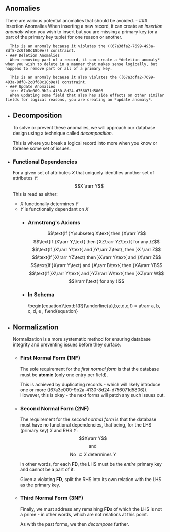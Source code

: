 ## Anomalies
There are various potential anomalies that should be avoided.
	- ### Insertion Anomalies
	  When inserting a new record, it can create an *insertion anomaly* when you wish to insert but you are missing a primary key (or a part of the primary key tuple) for one reason or another.
	  
	  This is an anomaly because it violates the ((67a3dfa2-7699-493a-8df8-2c0f68c18b9e)) constraint.
	- ### Deletion Anomalies
	  When removing part of a record, it can create a *deletion anomaly* when you wish to delete in a manner that makes sense logically, but happens to remove part or all of a primary key.
	  
	  This is an anomaly because it also violates the ((67a3dfa2-7699-493a-8df8-2c0f68c18b9e)) constraint.
	- ### Update Anomalies
	  id:: 67a3e009-9b2a-4130-8d24-d756071d5806
	  When updating some field that also has side effects on other similar fields for logical reasons, you are creating an *update anomaly*.
- ## Decomposition
  To solve or prevent these anomalies, we will approach our database design using a technique called *decomposition*. 
  
  This is where you break a logical record into more when you know or foresee some set of issues.
- ### Functional Dependencies
  For a given set of attributes $X$ that uniquely identifies another set of attributes $Y$:
  $$X \rarr Y$$
  This is read as either:
  * $X$ functionally determines $Y$
  * $Y$ is functionally dependant on $X$
	- ### Armstrong's Axioms
	  $$\text{If }Y\subseteq X\text{ then }X\rarr Y$$
	  $$\text{If }X\rarr Y,\text{ then }XZ\rarr YZ\text{ for any }Z$$
	  $$\text{If }X\rarr Y\text{ and }Y\rarr Z\text{, then }X \rarr Z$$
	  $$\text{If }X\rarr YZ\text{ then }X\rarr Y\text{ and }X\rarr Z$$
	  $$\text{If }X\rarr Y\text{ and }A\rarr B\text{ then }XA\rarr YB$$
	  $$\text{If }X\rarr Y\text{ and }YZ\rarr W\text{ then }XZ\rarr W$$
	  $$I\rarr I\text{ for any }I$$
	- ### In Schema
	  \begin{equation}\textbf{R}(\underline{a},b,c,d,e,f) = a\rarr a, b, c, d, e , f\end{equation}
- ## Normalization
  Normalization is a more systematic method for ensuring database integrity and preventing issues before they surface.
	- ### First Normal Form (1NF)
	  The sole requirement for the *first normal form* is that the database must be **atomic** (only one entry per field).
	  
	  This is achieved by duplicating records - which will likely introduce one or more ((67a3e009-9b2a-4130-8d24-d756071d5806)). However, this is okay - the next forms will patch any such issues out.
	- ### Second Normal Form (2NF)
	  The requirement for the *second normal form* is that the database must have no functional dependencies, that being, for the LHS (primary key) $X$ and RHS $Y$:
	  $$X\rarr Y$$
	  $$\text{and}$$
	  $$\text{No }\subset X\text{ determines }Y$$
	  
	  In other words, for each **FD**, the LHS must be the *entire* primary key and cannot be a part of it.
	  
	  Given a violating **FD**, split the RHS into its own relation with the LHS as the primary key.
	- ### Third Normal Form (3NF)
	  Finally, we must address any remaining **FD**s of which the LHS is not a prime - in other words, which are not relations at this point.
	  
	  As with the past forms, we then *decompose* further.